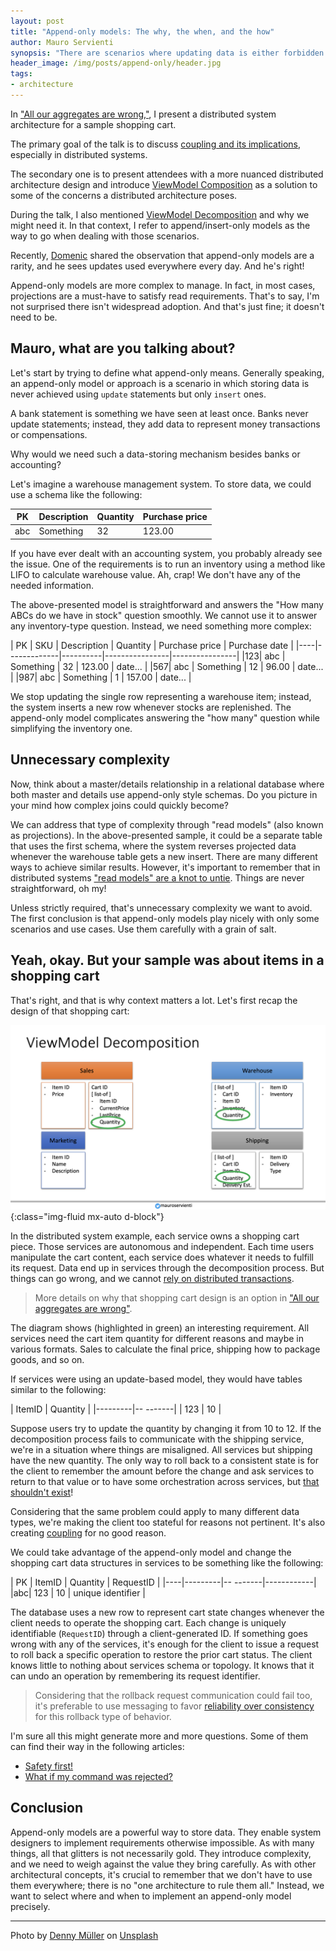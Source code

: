 ```yaml
---
layout: post
title: "Append-only models: The why, the when, and the how"
author: Mauro Servienti
synopsis: "There are scenarios where updating data is either forbidden by policies or undesirable because it hinders the ability to fulfill other requirements. That is when append-only models come to the rescue."
header_image: /img/posts/append-only/header.jpg
tags:
- architecture
---
```


In ["All our aggregates are wrong,"](https://youtu.be/KkzvQSuYd5I), I present a distributed system architecture for a sample shopping cart.

The primary goal of the talk is to discuss [coupling and its implications](https://milestone.topics.it/2023/05/17/back-to-basics-boundaries.html), especially in distributed systems.

The secondary one is to present attendees with a more nuanced distributed architecture design and introduce [ViewModel Composition](https://milestone.topics.it/series/view-model-composition.html) as a solution to some of the concerns a distributed architecture poses.

During the talk, I also mentioned [ViewModel Decomposition](https://milestone.topics.it/2019/04/18/the-fine-art-of-dismantling.html) and why we might need it. In that context, I refer to append/insert-only models as the way to go when dealing with those scenarios.

Recently, [Domenic](https://www.linkedin.com/in/domenic-cassisi/) shared the observation that append-only models are a rarity, and he sees updates used everywhere every day. And he's right!

Append-only models are more complex to manage. In fact, in most cases, projections are a must-have to satisfy read requirements. That's to say, I'm not surprised there isn't widespread adoption. And that's just fine; it doesn't need to be.

## Mauro, what are you talking about?

Let's start by trying to define what append-only means. Generally speaking, an append-only model or approach is a scenario in which storing data is never achieved using `update` statements but only `insert` ones.

A bank statement is something we have seen at least once. Banks never update statements; instead, they add data to represent money transactions or compensations.

Why would we need such a data-storing mechanism besides banks or accounting?

Let's imagine a warehouse management system. To store data, we could use a schema like the following:

| PK | Description | Quantity | Purchase price |
|----|-------------|----------|----------------|
|abc|  Something  |  32  |               123.00 |

If you have ever dealt with an accounting system, you probably already see the issue. One of the requirements is to run an inventory using a method like LIFO to calculate warehouse value. Ah, crap! We don't have any of the needed information.

The above-presented model is straightforward and answers the "How many ABCs do we have in stock" question smoothly. We cannot use it to answer any inventory-type question. Instead, we need something more complex:

| PK | SKU | Description | Quantity | Purchase price | Purchase date |
|----|-------------|----------|----------------|----------------|
|123|  abc | Something  |  32  |               123.00 | date... |
|567|  abc | Something  |  12  |               96.00 | date... |
|987|  abc | Something  |  1  |               157.00 | date... |

We stop updating the single row representing a warehouse item; instead, the system inserts a new row whenever stocks are replenished. The append-only model complicates answering the "how many" question while simplifying the inventory one.

## Unnecessary complexity

Now, think about a master/details relationship in a relational database where both master and details use append-only style schemas. Do you picture in your mind how complex joins could quickly become?

We can address that type of complexity through "read models" (also known as projections). In the above-presented sample, it could be a separate table that uses the first schema, where the system reverses projected data whenever the warehouse table gets a new insert. There are many different ways to achieve similar results. However, it's important to remember that in distributed systems ["read models" are a knot to untie](https://milestone.topics.it/2019/03/26/read-models-a-knot-to-untie.html). Things are never straightforward, oh my!

Unless strictly required, that's unnecessary complexity we want to avoid. The first conclusion is that append-only models play nicely with only some scenarios and use cases. Use them carefully with a grain of salt.

## Yeah, okay. But your sample was about items in a shopping cart

That's right, and that is why context matters a lot. Let's first recap the design of that shopping cart:

![Decomposed shopping cart diagram](/img/posts/append-only/view-model-decomposition-diagram.png){:class="img-fluid mx-auto d-block"}

In the distributed system example, each service owns a shopping cart piece. Those services are autonomous and independent. Each time users manipulate the cart content, each service does whatever it needs to fulfill its request. Data end up in services through the decomposition process. But things can go wrong, and we cannot [rely on distributed transactions](https://milestone.topics.it/2023/09/08/fuss-about-eventual-consistency.html).

> More details on why that shopping cart design is an option in ["All our aggregates are wrong"](https://youtu.be/KkzvQSuYd5I).

The diagram shows (highlighted in green) an interesting requirement. All services need the cart item quantity for different reasons and maybe in various formats. Sales to calculate the final price, shipping how to package goods, and so on.

If services were using an update-based model, they would have tables similar to the following:

| ItemID | Quantity |
|---------|-- -------|
|  123  |  10  |

Suppose users try to update the quantity by changing it from 10 to 12. If the decomposition process fails to communicate with the shipping service, we're in a situation where things are misaligned. All services but shipping have the new quantity. The only way to roll back to a consistent state is for the client to remember the amount before the change and ask services to return to that value or to have some orchestration across services, but [that shouldn't exist](https://milestone.topics.it/2021/07/08/no-orchstration.html)!

Considering that the same problem could apply to many different data types, we're making the client too stateful for reasons not pertinent. It's also creating [coupling](https://milestone.topics.it/2023/05/17/back-to-basics-boundaries.html) for no good reason.

We could take advantage of the append-only model and change the shopping cart data structures in services to be something like the following:

| PK | ItemID | Quantity | RequestID |
|----|---------|-- -------|------------|
|abc|  123  |  10  | unique identifier |

The database uses a new row to represent cart state changes whenever the client needs to operate the shopping cart. Each change is uniquely identifiable (`RequestID`) through a client-generated ID. If something goes wrong with any of the services, it's enough for the client to issue a request to roll back a specific operation to restore the prior cart status. The client knows little to nothing about services schema or topology. It knows that it can undo an operation by remembering its request identifier.

> Considering that the rollback request communication could fail too, it's preferable to use messaging to favor [reliability over consistency](https://milestone.topics.it/2023/09/08/fuss-about-eventual-consistency.html) for this rollback type of behavior.

I'm sure all this might generate more and more questions. Some of them can find their way in the following articles:

- [Safety first!](https://milestone.topics.it/2019/05/02/safety-first.html)
- [What if my command was rejected?](https://milestone.topics.it/2023/06/27/reject-commands.html)

## Conclusion

Append-only models are a powerful way to store data. They enable system designers to implement requirements otherwise impossible. As with many things, all that glitters is not necessarily gold. They introduce complexity, and we need to weigh against the value they bring carefully. As with other architectural concepts, it's crucial to remember that we don't have to use them everywhere; there is no "one architecture to rule them all." Instead, we want to select where and when to implement an append-only model precisely.

---

Photo by <a href="https://unsplash.com/@redaquamedia?utm_source=unsplash&utm_medium=referral&utm_content=creditCopyText">Denny Müller</a> on <a href="https://unsplash.com/photos/jLjfAWwHdB8?utm_source=unsplash&utm_medium=referral&utm_content=creditCopyText">Unsplash</a>

